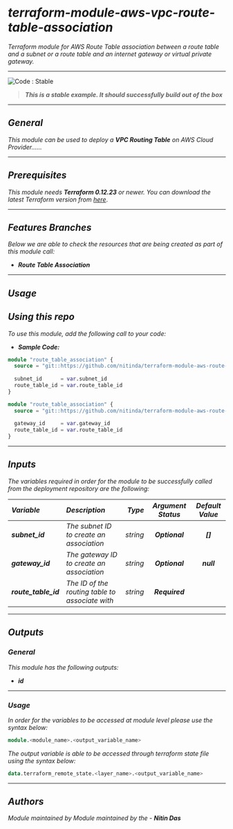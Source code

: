 # _terraform-module-aws-vpc-route-table-association_
_Terraform module for AWS Route Table association between a route table and a subnet or a route table and an internet gateway or virtual private gateway._


<!--BEGIN STABILITY BANNER-->
---

![_Code : Stable_](https://img.shields.io/badge/Code-Stable-brightgreen?style=for-the-badge&logo=github)

> **_This is a stable example. It should successfully build out of the box_**
>

---
<!--END STABILITY BANNER-->

## _General_

_This module can be used to deploy a_ **_VPC Routing Table_** _on AWS Cloud Provider......_


---

## _Prerequisites_

_This module needs **_Terraform 0.12.23_** or newer._
_You can download the latest Terraform version from_ [_here_](https://www.terraform.io/downloads.html).



---

## _Features Branches_

_Below we are able to check the resources that are being created as part of this module call:_

- **_Route Table Association_**


---

## _Usage_

## _Using this repo_

_To use this module, add the following call to your code:_

- **_Sample Code:_**

```tf
module "route_table_association" {
  source = "git::https://github.com/nitinda/terraform-module-aws-route-table-association.git?ref=master"
  
  subnet_id      = var.subnet_id
  route_table_id = var.route_table_id
}

```

```tf
module "route_table_association" {
  source = "git::https://github.com/nitinda/terraform-module-aws-route-table-association.git?ref=master"
  
  gateway_id     = var.gateway_id  
  route_table_id = var.route_table_id
}

```


---

## _Inputs_

_The variables required in order for the module to be successfully called from the deployment repository are the following:_

|**_Variable_** | **_Description_** | **_Type_** | **_Argument Status_** | **_Default Value_** |
|:----|:----|-----:|:---:|:---:|
| **_subnet\_id_** | _The subnet ID to create an association_ | _string_ | **_Optional_** | **_[]_** |
| **_gateway\_id_** | _The gateway ID to create an association_ | _string_ | **_Optional_** | **_null_** |
| **_route\_table\_id_** | _The ID of the routing table to associate with_ | _string_ | **_Required_** |  |


---


## _Outputs_

### _General_

_This module has the following outputs:_

* **_id_**


---

### _Usage_

_In order for the variables to be accessed at module level please use the syntax below:_

```tf
module.<module_name>.<output_variable_name>
```


_The output variable is able to be accessed through terraform state file using the syntax below:_

```tf
data.terraform_remote_state.<layer_name>.<output_variable_name>
```

---



## _Authors_

_Module maintained by Module maintained by the -_ **_Nitin Das_**
